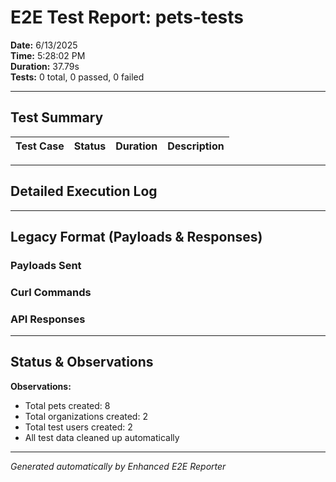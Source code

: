 # E2E Test Report: pets-tests

**Date:** 6/13/2025  
**Time:** 5:28:02 PM  
**Duration:** 37.79s  
**Tests:** 0 total, 0 passed, 0 failed  

---

## Test Summary

| Test Case | Status | Duration | Description |
|-----------|--------|----------|-------------|


---

## Detailed Execution Log



---

## Legacy Format (Payloads & Responses)

### Payloads Sent


### Curl Commands


### API Responses


---

## Status & Observations



**Observations:**
- Total pets created: 8
- Total organizations created: 2
- Total test users created: 2
- All test data cleaned up automatically

---
*Generated automatically by Enhanced E2E Reporter*
